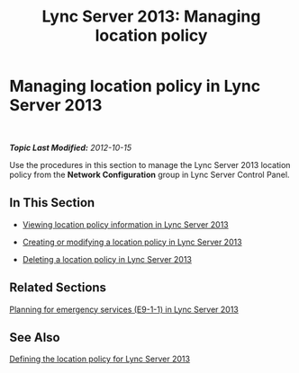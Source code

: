 ﻿---
title: 'Lync Server 2013: Managing location policy'
TOCTitle: Managing location policy
ms:assetid: 59742679-7e3d-4f1d-8992-a4720b7a123a
ms:mtpsurl: https://technet.microsoft.com/en-us/library/JJ688069(v=OCS.15)
ms:contentKeyID: 49733663
ms.date: 07/23/2014
mtps_version: v=OCS.15
---

<div data-xmlns="http://www.w3.org/1999/xhtml">

<div class="topic" data-xmlns="http://www.w3.org/1999/xhtml" data-msxsl="urn:schemas-microsoft-com:xslt" data-cs="http://msdn.microsoft.com/en-us/">

<div data-asp="http://msdn2.microsoft.com/asp">

# Managing location policy in Lync Server 2013

</div>

<div id="mainSection">

<div id="mainBody">

<span> </span>

_**Topic Last Modified:** 2012-10-15_

Use the procedures in this section to manage the Lync Server 2013 location policy from the **Network Configuration** group in Lync Server Control Panel.

<div>

## In This Section

  - [Viewing location policy information in Lync Server 2013](lync-server-2013-viewing-location-policy-information.md)

  - [Creating or modifying a location policy in Lync Server 2013](lync-server-2013-creating-or-modifying-a-location-policy.md)

  - [Deleting a location policy in Lync Server 2013](lync-server-2013-deleting-a-location-policy.md)

</div>

<div>

## Related Sections

[Planning for emergency services (E9-1-1) in Lync Server 2013](lync-server-2013-planning-for-emergency-services-e9-1-1.md)

</div>

<div>

## See Also


[Defining the location policy for Lync Server 2013](lync-server-2013-defining-the-location-policy.md)  
  

</div>

</div>

<span> </span>

</div>

</div>

</div>

